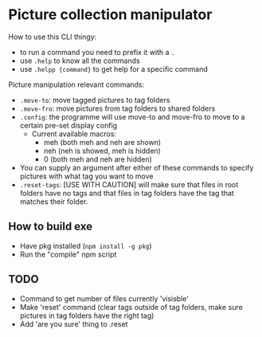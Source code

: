 # Picture collection manipulator

How to use this CLI thingy:
- to run a command you need to prefix it with a `.`
- use `.help` to know all the commands
- use `.helpp {command}` to get help for a specific command

Picture manipulation relevant commands:
- `.move-to`: move tagged pictures to tag folders
- `.move-fro`: move pictures from tag folders to shared folders
- `.config`: the programme will use move-to and move-fro to move to a certain pre-set display config
  - Current available macros: 
    - meh (both meh and neh are shown)
    - neh (neh is showed, meh is hidden)
    - 0 (both meh and neh are hidden)
- You can supply an argument after either of these commands to specify pictures with what tag you want to move
- `.reset-tags`: [USE WITH CAUTION] will make sure that files in root folders have no tags and that files in tag folders have the tag that matches their folder.

## How to build exe
- Have pkg installed (`npm install -g pkg`)
- Run the "compile" npm script

## TODO
- Command to get number of files currently 'visisble'
- Make 'reset' command (clear tags outside of tag folders, make sure pictures in tag folders have the right tag)
- Add 'are you sure' thing to .reset